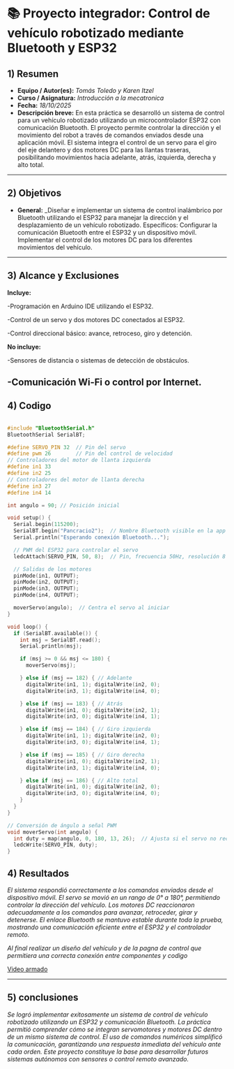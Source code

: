 # 📚 Proyecto integrador: Control de vehículo robotizado mediante Bluetooth y ESP32

## 1) Resumen

- **Equipo / Autor(es):** _Tomás Toledo y Karen Itzel_  
- **Curso / Asignatura:** _Introducción a la mecatronica_  
- **Fecha:** _18/10/2025_  
- **Descripción breve:** En esta práctica se desarrolló un sistema de control para un vehículo robotizado utilizando un microcontrolador ESP32 con comunicación Bluetooth. El proyecto permite controlar la dirección y el movimiento del robot a través de comandos enviados desde una aplicación móvil. El sistema integra el control de un servo para el giro del eje delantero y dos motores DC para las llantas traseras, posibilitando movimientos hacia adelante, atrás, izquierda, derecha y alto total.
---
## 2) Objetivos
- **General:** _Diseñar e implementar un sistema de control inalámbrico por Bluetooth utilizando el ESP32 para manejar la dirección y el desplazamiento de un vehículo robotizado.
Específicos:
Configurar la comunicación Bluetooth entre el ESP32 y un dispositivo móvil.
Implementar el control de los motores DC para los diferentes movimientos del vehículo.
---

## 3) Alcance y Exclusiones
**Incluye:**

-Programación en Arduino IDE utilizando el ESP32.

-Control de un servo y dos motores DC conectados al ESP32.

-Control direccional básico: avance, retroceso, giro y detención.

**No incluye:**

-Sensores de distancia o sistemas de detección de obstáculos.

-Comunicación Wi-Fi o control por Internet.
---
## 4) Codigo

```cpp

#include "BluetoothSerial.h"
BluetoothSerial SerialBT;

#define SERVO_PIN 32  // Pin del servo
#define pwm 26        // Pin del control de velocidad
// Controladores del motor de llanta izquierda
#define in1 33
#define in2 25
// Controladores del motor de llanta derecha
#define in3 27
#define in4 14

int angulo = 90; // Posición inicial

void setup() {
  Serial.begin(115200);
  SerialBT.begin("Pancracio2");  // Nombre Bluetooth visible en la app
  Serial.println("Esperando conexión Bluetooth...");

  // PWM del ESP32 para controlar el servo
  ledcAttach(SERVO_PIN, 50, 8);  // Pin, frecuencia 50Hz, resolución 8 bits

  // Salidas de los motores
  pinMode(in1, OUTPUT);
  pinMode(in2, OUTPUT);
  pinMode(in3, OUTPUT);
  pinMode(in4, OUTPUT);

  moverServo(angulo);  // Centra el servo al iniciar
}

void loop() {
  if (SerialBT.available()) {
    int msj = SerialBT.read();
    Serial.println(msj);

    if (msj >= 0 && msj <= 180) {
      moverServo(msj);

    } else if (msj == 182) { // Adelante
      digitalWrite(in1, 1); digitalWrite(in2, 0);
      digitalWrite(in3, 1); digitalWrite(in4, 0);

    } else if (msj == 183) { // Atrás
      digitalWrite(in1, 0); digitalWrite(in2, 1);
      digitalWrite(in3, 0); digitalWrite(in4, 1);

    } else if (msj == 184) { // Giro izquierda
      digitalWrite(in1, 1); digitalWrite(in2, 0);
      digitalWrite(in3, 0); digitalWrite(in4, 1);

    } else if (msj == 185) { // Giro derecha
      digitalWrite(in1, 0); digitalWrite(in2, 1);
      digitalWrite(in3, 1); digitalWrite(in4, 0);

    } else if (msj == 186) { // Alto total
      digitalWrite(in1, 0); digitalWrite(in2, 0);
      digitalWrite(in3, 0); digitalWrite(in4, 0);
    }
  }
}

// Conversión de ángulo a señal PWM
void moverServo(int angulo) {
  int duty = map(angulo, 0, 180, 13, 26);  // Ajusta si el servo no recorre bien
  ledcWrite(SERVO_PIN, duty);
}

```


## 4) Resultados

_El sistema respondió correctamente a los comandos enviados desde el dispositivo móvil. El servo se movió en un rango de 0° a 180°, permitiendo controlar la dirección del vehículo. Los motores DC reaccionaron adecuadamente a los comandos para avanzar, retroceder, girar y detenerse. El enlace Bluetooth se mantuvo estable durante toda la prueba, mostrando una comunicación eficiente entre el ESP32 y el controlador remoto._



_Al final realizar un diseño del vehículo y de la pagna de control que permitiera una correcta conexión entre componentes y codigo_


[Video armado](https://youtu.be/vTdIwA4jg94)

---
## 5) conclusiones
_Se logró implementar exitosamente un sistema de control de vehículo robotizado utilizando un ESP32 y comunicación Bluetooth. La práctica permitió comprender cómo se integran servomotores y motores DC dentro de un mismo sistema de control. El uso de comandos numéricos simplificó la comunicación, garantizando una respuesta inmediata del vehículo ante cada orden. Este proyecto constituye la base para desarrollar futuros sistemas autónomos con sensores o control remoto avanzado._
